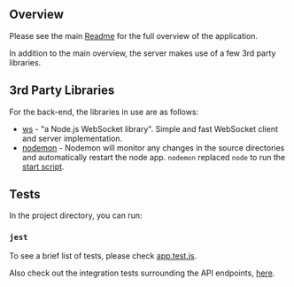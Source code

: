 ## Overview

Please see the main [Readme](../../README.md) for the full overview of the application.

In addition to the main overview, the server makes use of a few 3rd party libraries.

## 3rd Party Libraries

For the back-end, the libraries in use are as follows:

* [ws](https://github.com/websockets/ws) - "a Node.js WebSocket library". Simple and fast
 WebSocket client and server implementation. 
* [nodemon](https://github.com/remy/nodemon) - Nodemon will monitor any changes in 
 the source directories and automatically restart the node app. `nodemon` replaced `node`
 to run the [start script](package.json). 

## Tests

In the project directory, you can run:

### `jest`

To see a brief list of tests, please check [app.test.js](src/app.test.js).

Also check out the integration tests surrounding the API endpoints, [here](src/test%20api%20endpoints.sh).
